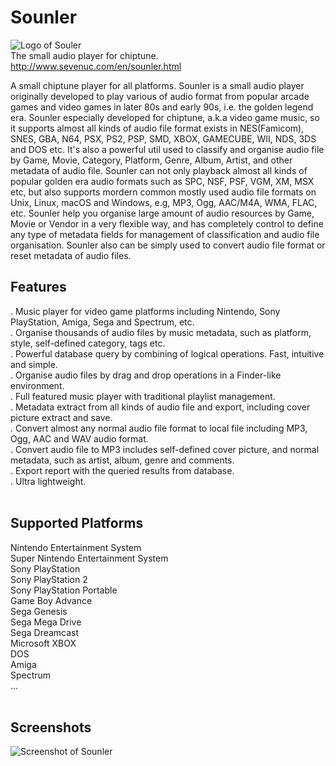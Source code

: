 # Sounler

![Logo of Souler](http://sevenuc.com/images/sounler/logo.png) <br>
The small audio player for chiptune.<br>
http://www.sevenuc.com/en/sounler.html<br>

A small chiptune player for all platforms. Sounler is a small audio player originally developed to play various of audio format from popular arcade games and video games in later 80s and early 90s, i.e. the golden legend era. Sounler especially developed for chiptune, a.k.a video game music, so it supports almost all kinds of audio file format exists in NES(Famicom), SNES, GBA, N64, PSX, PS2, PSP, SMD, XBOX, GAMECUBE, WII, NDS, 3DS and DOS etc. It's also a powerful util used to classify and organise audio file by Game, Movie, Category, Platform, Genre, Album, Artist, and other metadata of audio file. Sounler can not only playback almost all kinds of popular golden era audio formats such as SPC, NSF, PSF, VGM, XM, MSX etc, but also supports mordern common mostly used audio file formats on Unix, Linux, macOS and Windows, e.g, MP3, Ogg, AAC/M4A, WMA, FLAC, etc. Sounler help you organise large amount of audio resources by Game, Movie or Vendor in a very flexible way, and has completely control to define any type of metadata fields for management of classification and audio file organisation. Sounler also can be simply used to convert audio file format or reset metadata of audio files.<br>

Features
------------
. Music player for video game platforms including Nintendo, Sony PlayStation, Amiga, Sega and Spectrum, etc.<br>
. Organise thousands of audio files by music metadata, such as platform, style, self-defined category, tags etc.<br>
. Powerful database query by combining of logical operations. Fast, intuitive and simple.<br>
. Organise audio files by drag and drop operations in a Finder-like environment.<br>
. Full featured music player with traditional playlist management.<br>
. Metadata extract from all kinds of audio file and export, including cover picture extract and save.<br>
. Convert almost any normal audio file format to local file including MP3, Ogg, AAC and WAV audio format.<br>
. Convert audio file to MP3 includes self-defined cover picture, and normal metadata, such as artist, album, genre and comments.<br>
. Export report with the queried results from database.<br>
. Ultra lightweight.<br>
<br>


Supported Platforms
------------
Nintendo Entertainment System<br>
Super Nintendo Entertainment System<br>
Sony PlayStation<br>
Sony PlayStation 2<br>
Sony PlayStation Portable<br>
Game Boy Advance<br>
Sega Genesis<br>
Sega Mega Drive<br>
Sega Dreamcast<br>
Microsoft XBOX<br>
DOS<br>
Amiga<br>
Spectrum<br>
...<br>
<br>


Screenshots
-------------
![Screenshot of Sounler](http://sevenuc.com/images/sounler/1.png) <br>
<br>



